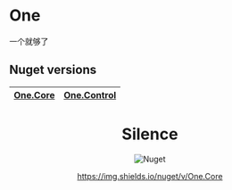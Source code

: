 # One
一个就够了
## Nuget versions

| [One.Core](https://www.nuget.org/packages/One.Core/)  | [One.Control](https://www.nuget.org/packages/One.Control/) 
| ------------- | ------------- 

<div align="center">



# Silence
![Nuget](https://img.shields.io/nuget/v/One.Core)

https://img.shields.io/nuget/v/One.Core
</div>
